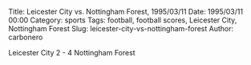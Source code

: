 Title: Leicester City vs. Nottingham Forest, 1995/03/11
Date: 1995/03/11 00:00
Category: sports
Tags: football, football scores, Leicester City, Nottingham Forest
Slug: leicester-city-vs-nottingham-forest
Author: carbonero


Leicester City 2 - 4 Nottingham Forest
